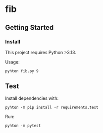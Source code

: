 # fib

## Getting Started

### Install

This project requires Python >3.13.

Usage:

```commandline
pyhton fib.py 9
```

## Test

Install dependencies with:

```commandline
pyhton -m pip install -r requirements.text
```

Run:

```commandline
pyhton -m pytest
```
